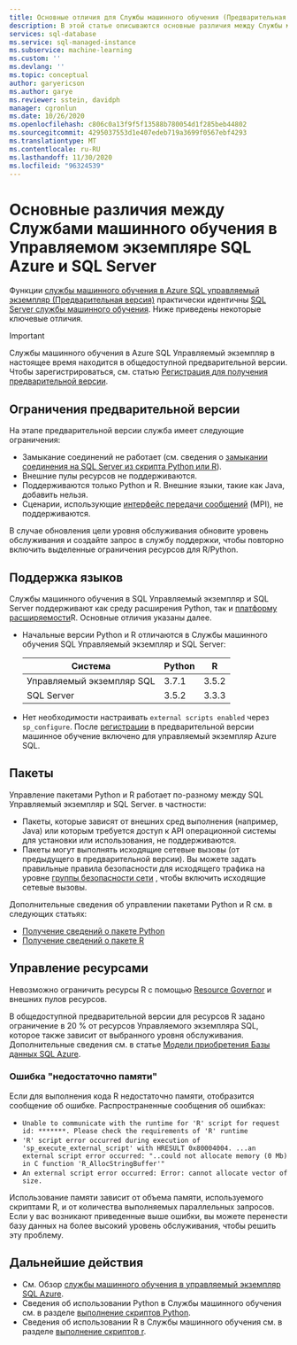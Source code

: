 ```yaml
---
title: Основные отличия для Службы машинного обучения (Предварительная версия)
description: В этой статье описываются основные различия между Службы машинного обучения в Управляемый экземпляр SQL Azure и SQL Server Службы машинного обучения.
services: sql-database
ms.service: sql-managed-instance
ms.subservice: machine-learning
ms.custom: ''
ms.devlang: ''
ms.topic: conceptual
author: garyericson
ms.author: garye
ms.reviewer: sstein, davidph
manager: cgronlun
ms.date: 10/26/2020
ms.openlocfilehash: c806c0a13f9f5f13588b780054d1f285beb44802
ms.sourcegitcommit: 4295037553d1e407edeb719a3699f0567ebf4293
ms.translationtype: MT
ms.contentlocale: ru-RU
ms.lasthandoff: 11/30/2020
ms.locfileid: "96324539"
---
```

# <a name="key-differences-between-machine-learning-services-in-azure-sql-managed-instance-and-sql-server"></a>Основные различия между Службами машинного обучения в Управляемом экземпляре SQL Azure и SQL Server

Функции [службы машинного обучения в Azure SQL управляемый экземпляр (Предварительная версия)](machine-learning-services-overview.md) практически идентичны [SQL Server службы машинного обучения](/sql/advanced-analytics/what-is-sql-server-machine-learning). Ниже приведены некоторые ключевые отличия.

> [!IMPORTANT]
> Службы машинного обучения в Azure SQL Управляемый экземпляр в настоящее время находится в общедоступной предварительной версии. Чтобы зарегистрироваться, см. статью [Регистрация для получения предварительной версии](machine-learning-services-overview.md#signup).

## <a name="preview-limitations"></a>Ограничения предварительной версии

На этапе предварительной версии служба имеет следующие ограничения:

- Замыкание соединений не работает (см. сведения о [замыкании соединения на SQL Server из скрипта Python или R](/sql/machine-learning/connect/loopback-connection)).
- Внешние пулы ресурсов не поддерживаются.
- Поддерживаются только Python и R. Внешние языки, такие как Java, добавить нельзя.
- Сценарии, использующие [интерфейс передачи сообщений](/message-passing-interface/microsoft-mpi) (MPI), не поддерживаются.

В случае обновления цели уровня обслуживания обновите уровень обслуживания и создайте запрос в службу поддержки, чтобы повторно включить выделенные ограничения ресурсов для R/Python.

## <a name="language-support"></a>Поддержка языков

Службы машинного обучения в SQL Управляемый экземпляр и SQL Server поддерживают как среду расширения Python, так и [платформу расширяемости](/sql/advanced-analytics/concepts/extensibility-framework)R. Основные отличия указаны далее.

- Начальные версии Python и R отличаются в Службы машинного обучения SQL Управляемый экземпляр и SQL Server:

  | Система               | Python | R     |
  |----------------------|--------|-------|
  | Управляемый экземпляр SQL | 3.7.1  | 3.5.2 |
  | SQL Server           | 3.5.2  | 3.3.3 |

- Нет необходимости настраивать `external scripts enabled` через `sp_configure`. После [регистрации](machine-learning-services-overview.md#signup) в предварительной версии машинное обучение включено для управляемый экземпляр Azure SQL.

## <a name="packages"></a>Пакеты

Управление пакетами Python и R работает по-разному между SQL Управляемый экземпляр и SQL Server. в частности:

- Пакеты, которые зависят от внешних сред выполнения (например, Java) или которым требуется доступ к API операционной системы для установки или использования, не поддерживаются.
- Пакеты могут выполнять исходящие сетевые вызовы (от предыдущего в предварительной версии). Вы можете задать правильные правила безопасности для исходящего трафика на уровне [группы безопасности сети](../../virtual-network/network-security-groups-overview.md) , чтобы включить исходящие сетевые вызовы.

Дополнительные сведения об управлении пакетами Python и R см. в следующих статьях:

- [Получение сведений о пакете Python](/sql/machine-learning/package-management/python-package-information?context=/azure/azure-sql/managed-instance/context/ml-context&view=azuresqldb-mi-current&preserve-view=true)
- [Получение сведений о пакете R](/sql/machine-learning/package-management/r-package-information?context=/azure/azure-sql/managed-instance/context/ml-context&view=azuresqldb-mi-current&preserve-view=true)

## <a name="resource-governance"></a>Управление ресурсами

Невозможно ограничить ресурсы R с помощью [Resource Governor](/sql/relational-databases/resource-governor/resource-governor) и внешних пулов ресурсов.

В общедоступной предварительной версии для ресурсов R задано ограничение в 20 % от ресурсов Управляемого экземпляра SQL, которое также зависит от выбранного уровня обслуживания. Дополнительные сведения см. в статье [Модели приобретения Базы данных SQL Azure](../database/purchasing-models.md).

### <a name="insufficient-memory-error"></a>Ошибка "недостаточно памяти"

Если для выполнения кода R недостаточно памяти, отобразится сообщение об ошибке. Распространенные сообщения об ошибках:

- `Unable to communicate with the runtime for 'R' script for request id: *******. Please check the requirements of 'R' runtime`
- `'R' script error occurred during execution of 'sp_execute_external_script' with HRESULT 0x80004004. ...an external script error occurred: "..could not allocate memory (0 Mb) in C function 'R_AllocStringBuffer'"`
- `An external script error occurred: Error: cannot allocate vector of size.`

Использование памяти зависит от объема памяти, используемого скриптами R, и от количества выполняемых параллельных запросов. Если у вас возникают приведенные выше ошибки, вы можете перенести базу данных на более высокий уровень обслуживания, чтобы решить эту проблему.

## <a name="next-steps"></a>Дальнейшие действия

- См. Обзор [службы машинного обучения в управляемый экземпляр SQL Azure](machine-learning-services-overview.md).
- Сведения об использовании Python в Службы машинного обучения см. в разделе [выполнение скриптов Python](/sql/machine-learning/tutorials/quickstart-python-create-script?context=/azure/azure-sql/managed-instance/context/ml-context&view=azuresqldb-mi-current&preserve-view=true).
- Сведения об использовании R в Службы машинного обучения см. в разделе [выполнение скриптов r](/sql/machine-learning/tutorials/quickstart-r-create-script?context=/azure/azure-sql/managed-instance/context/ml-context&view=azuresqldb-mi-current&preserve-view=true).